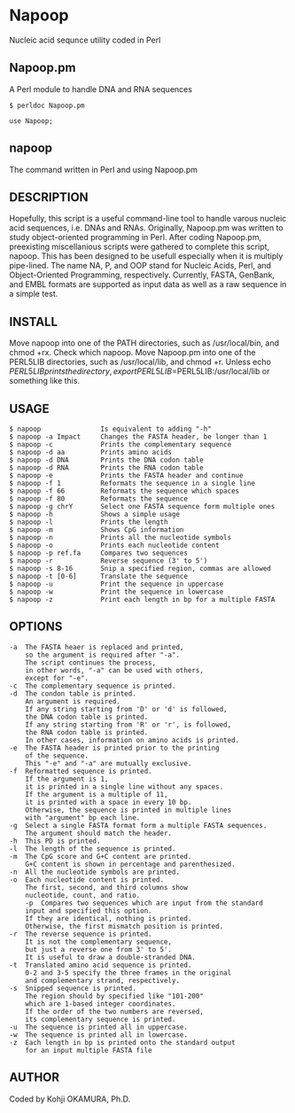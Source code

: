 # Napoop
Nucleic acid sequnce utility coded in Perl

## Napoop.pm
A Perl module to handle DNA and RNA sequences

    $ perldoc Napoop.pm

    use Napoop;

## napoop
The command written in Perl and using Napoop.pm

## DESCRIPTION
Hopefully, this script is a useful command-line tool to handle varous nucleic acid sequences, i.e. DNAs and RNAs. Originally, Napoop.pm was written to study object-oriented programming in Perl. After coding Napoop.pm, preexisting miscellanious scripts were gathered to complete this script, napoop. This has been designed to be usefull especially when it is multiply pipe-lined. The name NA, P, and OOP stand for Nucleic Acids, Perl, and Object-Oriented Programming, respectively. Currently, FASTA, GenBank, and EMBL formats are supported as input data as well as a raw sequence in a simple test.

## INSTALL
Move napoop into one of the PATH directories, such as /usr/local/bin, and chmod +rx. Check which napoop.
Move Napoop.pm into one of the PERL5LIB directories, such as /usr/local/lib, and chmod +r. Unless echo $PERL5LIB prints the directory, export PERL5LIB=$PERL5LIB:/usr/local/lib or something like this.
## USAGE

    $ napoop               Is equivalent to adding "-h"
    $ napoop -a Impact     Changes the FASTA header, be longer than 1
    $ napoop -c            Prints the complementary sequence
    $ napoop -d aa         Prints amino acids
    $ napoop -d DNA        Prints the DNA codon table
    $ napoop -d RNA        Prints the RNA codon table
    $ napoop -e            Prints the FASTA header and continue
    $ napoop -f 1          Reformats the sequence in a single line
    $ napoop -f 66         Reformats the sequence which spaces
    $ napoop -f 80         Reformats the sequence
    $ napoop -g chrY       Select one FASTA sequence form multiple ones
    $ napoop -h            Shows a simple usage
    $ napoop -l            Prints the length
    $ napoop -m            Shows CpG information
    $ napoop -n            Prints all the nucleotide symbols
    $ napoop -o            Prints each nucleotide content
    $ napoop -p ref.fa     Compares two sequences
    $ napoop -r            Reverse sequence (3' to 5')
    $ napoop -s 8-16       Snip a specified region, commas are allowed
    $ napoop -t [0-6]      Translate the sequence
    $ napoop -u            Print the sequence in uppercase
    $ napoop -w            Print the sequence in lowercase
    $ napoop -z            Print each length in bp for a multiple FASTA

## OPTIONS
    -a  The FASTA heaer is replaced and printed,
        so the argument is required after "-a".
        The script continues the process,
        in other words, "-a" can be used with others,
        except for "-e".
    -c  The complementary sequence is printed.
    -d  The condon table is printed.
        An argument is required.
        If any string starting from 'D' or 'd' is followed,
        the DNA codon table is printed.
        If any string starting from 'R' or 'r', is followed,
        the RNA codon table is printed.
        In other cases, information on amino acids is printed.
    -e  The FASTA header is printed prior to the printing
        of the sequence.
        This "-e" and "-a" are mutually exclusive.
    -f  Reformatted sequence is printed.
        If the argument is 1,
        it is printed in a single line without any spaces.
        If the argument is a multiple of 11,
        it is printed with a space in every 10 bp.
        Otherwise, the sequence is printed in multiple lines
        with "argument" bp each line.
    -g  Select a single FASTA format form a multiple FASTA sequences.
        The argument should match the header.
    -h  This PD is printed.
    -l  The length of the sequence is printed.
    -m  The CpG score and G+C content are printed.
        G+C content is shown in percentage and parenthesized.
    -n  All the nucleotide symbols are printed.
    -o  Each nucleotide content is printed.
        The first, second, and third columns show
        nucleotide, count, and ratio.
        -p  Compares two sequences which are input from the standard
        input and specified this option.
        If they are identical, nothing is printed.
        Otherwise, the first mismatch position is printed.
    -r  The reverse sequence is printed.
        It is not the complementary sequence,
        but just a reverse one from 3' to 5'.
        It is useful to draw a double-stranded DNA.
    -t  Translated amino acid sequence is printed.
        0-2 and 3-5 specify the three frames in the original
        and complementary strand, respectively.
    -s  Snipped sequence is printed.
        The region should by specified like "101-200"
        which are 1-based integer coordinates.
        If the order of the two numbers are reversed,
        its complementary sequence is printed.
    -u  The sequence is printed all in uppercase.
    -w  The sequence is printed all in lowercase.
    -z  Each length in bp is printed onto the standard output
        for an input multiple FASTA file

## AUTHOR
Coded by Kohji OKAMURA, Ph.D.
